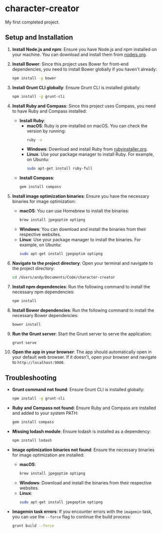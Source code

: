 # character-creator
My first completed project.

## Setup and Installation

1. **Install Node.js and npm**: Ensure you have Node.js and npm installed on your machine. You can download and install them from [nodejs.org](https://nodejs.org/).

2. **Install Bower**: Since this project uses Bower for front-end dependencies, you need to install Bower globally if you haven't already:
    ```sh
    npm install -g bower
    ```

3. **Install Grunt CLI globally**: Ensure Grunt CLI is installed globally:
    ```sh
    npm install -g grunt-cli
    ```

4. **Install Ruby and Compass**: Since this project uses Compass, you need to have Ruby and Compass installed:
    - **Install Ruby**:
        - **macOS**: Ruby is pre-installed on macOS. You can check the version by running:
            ```sh
            ruby -v
            ```
        - **Windows**: Download and install Ruby from [rubyinstaller.org](https://rubyinstaller.org/).
        - **Linux**: Use your package manager to install Ruby. For example, on Ubuntu:
            ```sh
            sudo apt-get install ruby-full
            ```
    - **Install Compass**:
        ```sh
        gem install compass
        ```

5. **Install image optimization binaries**: Ensure you have the necessary binaries for image optimization:
    - **macOS**: You can use Homebrew to install the binaries:
        ```sh
        brew install jpegoptim optipng
        ```
    - **Windows**: You can download and install the binaries from their respective websites.
    - **Linux**: Use your package manager to install the binaries. For example, on Ubuntu:
        ```sh
        sudo apt-get install jpegoptim optipng
        ```

6. **Navigate to the project directory**: Open your terminal and navigate to the project directory:
    ```sh
    cd /Users/andy/Documents/Code/character-creator
    ```

7. **Install npm dependencies**: Run the following command to install the necessary npm dependencies:
    ```sh
    npm install
    ```

8. **Install Bower dependencies**: Run the following command to install the necessary Bower dependencies:
    ```sh
    bower install
    ```

9. **Run the Grunt server**: Start the Grunt server to serve the application:
    ```sh
    grunt serve
    ```

10. **Open the app in your browser**: The app should automatically open in your default web browser. If it doesn't, open your browser and navigate to `http://localhost:9000`.

## Troubleshooting

- **Grunt command not found**: Ensure Grunt CLI is installed globally:
    ```sh
    npm install -g grunt-cli
    ```

- **Ruby and Compass not found**: Ensure Ruby and Compass are installed and added to your system PATH:
    ```sh
    gem install compass
    ```

- **Missing lodash module**: Ensure lodash is installed as a dependency:
    ```sh
    npm install lodash
    ```

- **Image optimization binaries not found**: Ensure the necessary binaries for image optimization are installed:
    - **macOS**:
        ```sh
        brew install jpegoptim optipng
        ```
    - **Windows**: Download and install the binaries from their respective websites.
    - **Linux**:
        ```sh
        sudo apt-get install jpegoptim optipng
        ```

- **Imagemin task errors**: If you encounter errors with the `imagemin` task, you can use the `--force` flag to continue the build process:
    ```sh
    grunt build --force
    ```
